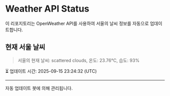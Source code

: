 
# Weather API Status

이 리포지토리는 OpenWeather API를 사용하여 서울의 날씨 정보를 자동으로 업데이트합니다.

## 현재 서울 날씨
> 서울의 현재 날씨: scattered clouds, 온도: 23.76°C, 습도: 93%

⏳ 업데이트 시간: 2025-09-15 23:24:32 (UTC)

---
자동 업데이트 봇에 의해 관리됩니다.
